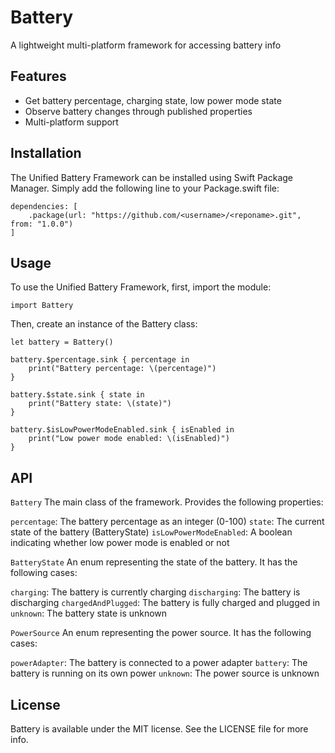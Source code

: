 # Battery

A lightweight multi-platform framework for accessing battery info

## Features
* Get battery percentage, charging state, low power mode state
* Observe battery changes through published properties
* Multi-platform support

## Installation
The Unified Battery Framework can be installed using Swift Package Manager. Simply add the following line to your Package.swift file:

```
dependencies: [
    .package(url: "https://github.com/<username>/<reponame>.git", from: "1.0.0")
]
```

## Usage
To use the Unified Battery Framework, first, import the module:

```
import Battery
```

Then, create an instance of the Battery class:

```
let battery = Battery()
```

```
battery.$percentage.sink { percentage in
    print("Battery percentage: \(percentage)")
}

battery.$state.sink { state in
    print("Battery state: \(state)")
}

battery.$isLowPowerModeEnabled.sink { isEnabled in
    print("Low power mode enabled: \(isEnabled)")
}
```

## API
`Battery` 
The main class of the framework. Provides the following properties: 

`percentage`: The battery percentage as an integer (0-100) 
`state`: The current state of the battery (BatteryState) 
`isLowPowerModeEnabled`: A boolean indicating whether low power mode is enabled or not  

`BatteryState` 
An enum representing the state of the battery. It has the following cases:  
 
`charging`: The battery is currently charging 
`discharging`: The battery is discharging 
`chargedAndPlugged`: The battery is fully charged and plugged in 
`unknown`: The battery state is unknown 

`PowerSource` 
An enum representing the power source. It has the following cases: 

`powerAdapter`: The battery is connected to a power adapter 
`battery`: The battery is running on its own power 
`unknown`: The power source is unknown 

## License
Battery is available under the MIT license. See the LICENSE file for more info.



